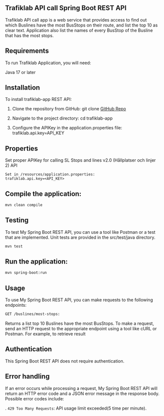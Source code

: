 ## Trafiklab API call Spring Boot REST API

Trafiklab API call app is a web service that provides access to find out which Buslines have the most BusStops on
their route, and list the top 10 as clear text. Application also list the names of every
BusStop of the Busline that has the most stops.

## Requirements
To run Trafiklab Application, you will need:

Java 17 or later

## Installation
To install trafiklab-app REST API:

1. Clone the repository from GitHub:
git clone [GitHub Repo](https://github.com/NasimSalmany/trafiklab-app.git)

2. Navigate to the project directory:
cd trafiklab-app

3. Configure the APIKey in the application.properties file:
trafiklab.api.key=API_KEY

## Properties
Set proper APIKey for calling SL Stops and lines v2.0 (Hållplatser och linjer 2) API

````
Set in /resources/application.properties:
trafiklab.api.key=<API_KEY>
````

## Compile the application:
```bash
mvn clean compile
```

## Testing
To test My Spring Boot REST API, you can use a tool like Postman or a test that are implemented.
Unit tests are provided in the src/test/java directory.
```bash
mvn test
```

## Run the application:
```bash
mvn spring-boot:run
```

## Usage
To use My Spring Boot REST API, you can make requests to the following endpoints:

```bash
GET /buslines/most-stops:
```
Returns a list top 10 Buslines have the most BusStops.
To make a request, send an HTTP request to the appropriate endpoint using a tool like cURL or Postman. For example, to retrieve result

## Authentication
This Spring Boot REST API does not require authentication.

## Error handling
If an error occurs while processing a request, My Spring Boot REST API will return an HTTP error code and a JSON error message in the response body. Possible error codes include:

. `429 Too Many Requests`: API usage limit exceeded(5 time per minute).
